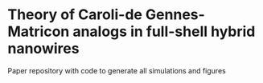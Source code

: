 # Theory of Caroli-de Gennes-Matricon analogs in full-shell hybrid nanowires
Paper repository with code to generate all simulations and figures
